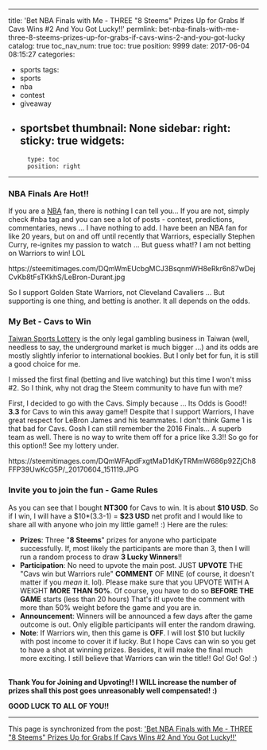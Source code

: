 
---
title: 'Bet NBA Finals with Me - THREE "8 Steems" Prizes Up for Grabs If Cavs Wins #2 And You Got Lucky!!'
permlink: bet-nba-finals-with-me-three-8-steems-prizes-up-for-grabs-if-cavs-wins-2-and-you-got-lucky
catalog: true
toc_nav_num: true
toc: true
position: 9999
date: 2017-06-04 08:15:27
categories:
- sports
tags:
- sports
- nba
- contest
- giveaway
- sportsbet
thumbnail: None
sidebar:
    right:
        sticky: true
widgets:
    -
        type: toc
        position: right
---


<html>
<h3>NBA Finals Are Hot!!</h3>
<p>If you are a <a href="http://www.nba.com/news">NBA</a> fan, there is nothing I can tell you... If you are not, simply check #nba tag and you can see a lot of posts - contest, predictions, commentaries, news ... I have nothing to add. I have been an NBA fan for like 20 years, but on and off until recently that Warriors, especially Stephen Curry, re-ignites my passion to watch ... But guess what!? I am not betting on Warriors to win! LOL</p>
<p>https://steemitimages.com/DQmWmEUcbgMCJ3BsqnmWH8eRkr6n87wDejCvKb8tFsTKkhS/LeBron-Durant.jpg</p>
<p>So I support Golden State Warriors, not Cleveland Cavaliers ... But supporting is one thing, and betting is another. It all depends on the odds.</p>
<h3>My Bet - Cavs to Win &nbsp;</h3>
<p><a href="https://www.sportslottery.com.tw/en/home">Taiwan Sports Lottery</a> is the only legal gambling business in Taiwan (well, needless to say, the underground market is much bigger ...) and its odds are mostly slightly inferior to international bookies. But I only bet for fun, it is still a good choice for me.</p>
<p>I missed the first final (betting and live watching) but this time I won't miss #2. So I think, why not drag the Steem community to have fun with me?</p>
<p>First, I decided to go with the Cavs. Simply because ... Its Odds is Good!! <strong>3.3</strong> for Cavs to win this away game!! Despite that I support Warriors, I have great respect for LeBron James and his teammates. I don't think Game 1 is that bad for Cavs. Gosh I can still remember the 2016 Finals... A superb team as well. There is no way to write them off for a price like 3.3!! So go for this option!! See my lottery under.</p>
<p>https://steemitimages.com/DQmWFApdFxgtMaD1dKyTRMmW686p92ZjCh8FFP39UwKcG5P/_20170604_151119.JPG</p>
<h3>Invite you to join the fun - Game Rules</h3>
<p>As you can see that I bought <strong>NT300</strong> for Cavs to win. It is about <strong>$10 USD</strong>. So if I win, I will have a $10*(3.3-1) = <strong>$23 USD</strong> net profit and I would like to share all with anyone who join my little game!! :) Here are the rules:</p>
<ul>
  <li><strong>Prizes</strong>: Three "<strong>8 Steems</strong>" prizes for anyone who participate successfully. If, most likely the participants are more than 3, then I will run a random process to draw <strong>3 Lucky Winners</strong>!!&nbsp;</li>
  <li><strong>Participation</strong>: No need to upvote the main post. JUST <strong>UPVOTE</strong> THE "Cavs win but Warriors rule" <strong>COMMENT</strong> OF MINE (of course, it doesn't matter if you <em>mean</em> it. lol). Please make sure that you UPVOTE WITH A WEIGHT <strong>MORE THAN 50%</strong>. Of course, you have to do so <strong>BEFORE THE GAME</strong> starts (less than 20 hours) That's it! upvote the comment with more than 50% weight before the game and you are in.&nbsp;</li>
  <li><strong>Announcement</strong>: Winners will be announced a few days after the game outcome is out. Only eligible participants will enter the random drawing.&nbsp;</li>
  <li><strong>Note</strong>: If Warriors win, then this game is <strong>OFF</strong>. I will lost $10 but luckily with post income to cover it if lucky. But I hope Cavs can win so you get to have a shot at winning prizes. Besides, it will make the final much more exciting. I still believe that Warriors can win the title!! Go! Go! Go! :) &nbsp;</li>
</ul>
<p><strong>Thank You for Joining and Upvoting!! I WILL increase the number of prizes shall this post goes unreasonably well compensated! :)</strong></p>
<p><strong>GOOD LUCK TO ALL OF YOU!!</strong></p>
</html>

- - -

This page is synchronized from the post: ['Bet NBA Finals with Me - THREE "8 Steems" Prizes Up for Grabs If Cavs Wins #2 And You Got Lucky!!'](https://steemit.com/@deanliu/bet-nba-finals-with-me-three-8-steems-prizes-up-for-grabs-if-cavs-wins-2-and-you-got-lucky)
